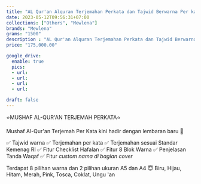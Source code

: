 ```yaml
---
title: "AL Qur'an Alquran Terjemahan Perkata dan Tajwid Berwarna Per kata A4 A5 Sedang Besar King Salman"
date: 2023-05-12T09:56:31+07:00
collections: ["Others", "Mewlena"]
brands: "Mewlena"
grams: "1500"
description : "AL Qur'an Alquran Terjemahan Perkata dan Tajwid Berwarna Per kata A4 A5 Sedang Besar King Salman"
price: "175,000.00"

google_drive:
  enable: true
  pics:
  - url: 
  - url: 
  - url: 
  - url: 

draft: false
---
```


⭐MUSHAF AL-QUR'AN TERJEMAH PERKATA⭐

Mushaf Al-Qur'an Terjemah Per Kata kini hadir dengan lembaran baru 🤩

✅ Tajwid warna
✅ Terjemahan per kata
✅ Terjemahan sesuai Standar Kemenag RI
✅ Fitur Checklist Hafalan
✅ Fitur 8 Blok Warna
✅ Penjelasan Tanda Waqaf
✅ Fitur *custom nama di bagian cover*

Terdapat 8 pilihan warna dan 2 pilihan ukuran A5 dan A4 😇
Biru, Hijau, Hitam, Merah, Pink, Tosca, Coklat, Ungu     'an 
